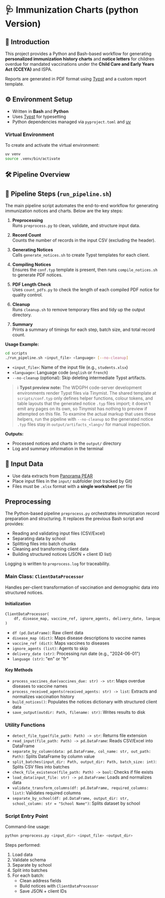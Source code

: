 # 🩺 Immunization Charts (python Version)

## 📘 Introduction

This project provides a Python and Bash-based workflow for generating **personalized immunization history charts** and **notice letters** for children overdue for mandated vaccinations under the **Child Care and Early Years Act (CCEYA)** and ISPA.

Reports are generated in PDF format using [Typst](https://typst.app) and a custom report template.

## ⚙️ Environment Setup

- Written in **Bash** and **Python**
- Uses [Typst](https://typst.app) for typesetting
- Python dependencies managed via `pyproject.toml` and [uv](https://github.com/astral-sh/uv)

### Virtual Environment

To create and activate the virtual environment:

```bash
uv venv
source .venv/bin/activate
```

## 🛠️ Pipeline Overview

## 🚦 Pipeline Steps (`run_pipeline.sh`)

The main pipeline script automates the end-to-end workflow for generating immunization notices and charts. Below are the key steps:

1. **Preprocessing**  
   Runs `preprocess.py` to clean, validate, and structure input data.

2. **Record Count**  
   Counts the number of records in the input CSV (excluding the header).

3. **Generating Notices**  
   Calls `generate_notices.sh` to create Typst templates for each client.

4. **Compiling Notices**  
   Ensures the `conf.typ` template is present, then runs `compile_notices.sh` to generate PDF notices.

5. **PDF Length Check**  
   Uses `count_pdfs.py` to check the length of each compiled PDF notice for quality control.

6. **Cleanup**  
   Runs `cleanup.sh` to remove temporary files and tidy up the output directory.

7. **Summary**  
   Prints a summary of timings for each step, batch size, and total record count.

**Usage Example:**
```bash
cd scripts
./run_pipeline.sh <input_file> <language> [--no-cleanup]
```
- `<input_file>`: Name of the input file (e.g., `students.xlsx`)
- `<language>`: Language code (`english` or `french`)
- `--no-cleanup` (optional): Skip deleting intermediate Typst artifacts.

> ℹ️ **Typst preview note:** The WDGPH code-server development environments render Typst files via Tinymist. The shared template at `scripts/conf.typ` only defines helper functions, colour tokens, and table layouts that the generated notice `.typ` files import; it doesn't emit any pages on its own, so Tinymist has nothing to preview if attempted on this file. To examine the actual markup that uses these helpers, run the pipeline with `--no-cleanup` so the generated notice `.typ` files stay in `output/artifacts_<lang>/` for manual inspection.

**Outputs:**
- Processed notices and charts in the `output/` directory
- Log and summary information in the terminal

## 📂 Input Data

- Use data extracts from [Panorama PEAR](https://accessonehealth.ca/)
- Place input files in the `input/` subfolder (not tracked by Git)
- Files must be `.xlsx` format with a **single worksheet** per file

## Preprocessing

The Python-based pipeline `preprocess.py` orchestrates immunization record preparation and structuring. It replaces the previous Bash script and provides:

- Reading and validating input files (CSV/Excel)
- Separating data by school
- Splitting files into batch chunks
- Cleaning and transforming client data
- Building structured notices (JSON + client ID list)

Logging is written to `preprocess.log` for traceability.

### Main Class: `ClientDataProcessor`

Handles per-client transformation of vaccination and demographic data into structured notices.

#### Initialization

```python
ClientDataProcessor(
    df, disease_map, vaccine_ref, ignore_agents, delivery_date, language="en"
)
```

- `df (pd.DataFrame)`: Raw client data
- `disease_map (dict)`: Maps disease descriptions to vaccine names
- `vaccine_ref (dict)`: Maps vaccines to diseases
- `ignore_agents (list)`: Agents to skip
- `delivery_date (str)`: Processing run date (e.g., "2024-06-01")
- `language (str)`: "en" or "fr"

#### Key Methods

- `process_vaccines_due(vaccines_due: str) -> str`: Maps overdue diseases to vaccine names
- `process_received_agents(received_agents: str) -> list`: Extracts and normalizes vaccination history
- `build_notices()`: Populates the notices dictionary with structured client data
- `save_output(outdir: Path, filename: str)`: Writes results to disk

### Utility Functions

- `detect_file_type(file_path: Path) -> str`: Returns file extension
- `read_input(file_path: Path) -> pd.DataFrame`: Reads CSV/Excel into DataFrame
- `separate_by_column(data: pd.DataFrame, col_name: str, out_path: Path)`: Splits DataFrame by column value
- `split_batches(input_dir: Path, output_dir: Path, batch_size: int)`: Splits CSV files into batches
- `check_file_existence(file_path: Path) -> bool`: Checks if file exists
- `load_data(input_file: str) -> pd.DataFrame`: Loads and normalizes data
- `validate_transform_columns(df: pd.DataFrame, required_columns: list)`: Validates required columns
- `separate_by_school(df: pd.DataFrame, output_dir: str, school_column: str = "School Name")`: Splits dataset by school

### Script Entry Point

Command-line usage:

```bash
python preprocess.py <input_dir> <input_file> <output_dir>
```

Steps performed:

1. Load data
2. Validate schema
3. Separate by school
4. Split into batches
5. For each batch:
    - Clean address fields
    - Build notices with `ClientDataProcessor`
    - Save JSON + client IDs



